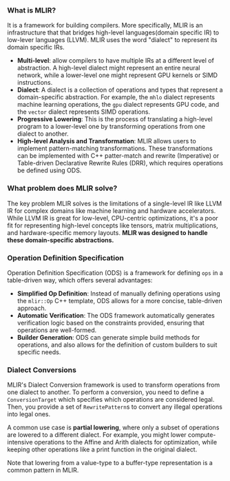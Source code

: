 ### What is MLIR?

It is a framework for building compilers. More specifically, MLIR is an infrastructure that that bridges high-level languages(domain specific IR) to low-lever languages (LLVM). MLIR uses the word "dialect" to represent its domain specific IRs.

- **Multi-level**: allow compilers to have multiple IRs at a different level of abstraction. A high-level dialect might represent an entire neural network, while a lower-level one might represent GPU kernels or SIMD instructions.
- **Dialect**:  A dialect is a collection of operations and types that represent a domain-specific abstraction. For example, the `mhlo` dialect represents machine learning operations, the `gpu` dialect represents GPU code, and the `vector` dialect represents SIMD operations.
- **Progressive Lowering**: This is the process of translating a high-level program to a lower-level one by transforming operations from one dialect to another.
- **High-level Analysis and Transformation**: MLIR allows users to implement pattern-matching transformations. These transformations can be implemented with C++ patter-match and rewrite (Imperative) or Table-driven Declarative Rewrite Rules (DRR), which requires operations be defined using ODS.

### What problem does MLIR solve?

The key problem MLIR solves is the limitations of a single-level IR like LLVM IR for complex domains like machine learning and hardware accelerators. While LLVM IR is great for low-level, CPU-centric optimizations, it's a poor fit for representing high-level concepts like tensors, matrix multiplications, and hardware-specific memory layouts. **MLIR was designed to handle these domain-specific abstractions.**

### Operation Definition Specification

Operation Definition Specification (ODS) is a framework for defining `ops` in a table-driven way, which offers several advantages:

- **Simplified Op Definition**: Instead of manually defining operations using the `mlir::Op` C++ template, ODS allows for a more concise, table-driven approach.
- **Automatic Verification**: The ODS framework automatically generates verification logic based on the constraints provided, ensuring that operations are well-formed.
- **Builder Generation**: ODS can generate simple build methods for operations, and also allows for the definition of custom builders to suit specific needs.

### Dialect Conversions

MLIR's Dialect Conversion framework is used to transform operations from one dialect to another. To perform a conversion, you need to define a `ConversionTarget` which specifies which operations are considered legal. Then, you provide a set of `RewritePattern`s to convert any illegal operations into legal ones.

A common use case is **partial lowering**, where only a subset of operations are lowered to a different dialect. For example, you might lower compute-intensive operations to the Affine and Arith dialects for optimization, while keeping other operations like a print function in the original dialect.

Note that lowering from a value-type to a buffer-type representation is a common pattern in MLIR.